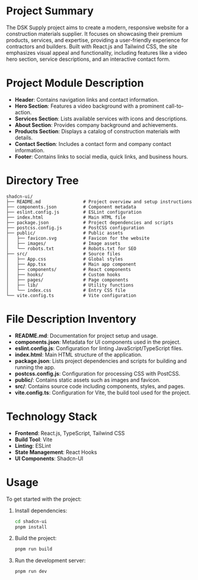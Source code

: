 # Project Summary
The DSK Supply project aims to create a modern, responsive website for a construction materials supplier. It focuses on showcasing their premium products, services, and expertise, providing a user-friendly experience for contractors and builders. Built with React.js and Tailwind CSS, the site emphasizes visual appeal and functionality, including features like a video hero section, service descriptions, and an interactive contact form.

# Project Module Description
- **Header**: Contains navigation links and contact information.
- **Hero Section**: Features a video background with a prominent call-to-action.
- **Services Section**: Lists available services with icons and descriptions.
- **About Section**: Provides company background and achievements.
- **Products Section**: Displays a catalog of construction materials with details.
- **Contact Section**: Includes a contact form and company contact information.
- **Footer**: Contains links to social media, quick links, and business hours.

# Directory Tree
```
shadcn-ui/
├── README.md                # Project overview and setup instructions
├── components.json          # Component metadata
├── eslint.config.js         # ESLint configuration
├── index.html               # Main HTML file
├── package.json             # Project dependencies and scripts
├── postcss.config.js        # PostCSS configuration
├── public/                  # Public assets
│   ├── favicon.svg          # Favicon for the website
│   ├── images/              # Image assets
│   └── robots.txt           # Robots.txt for SEO
├── src/                     # Source files
│   ├── App.css              # Global styles
│   ├── App.tsx              # Main app component
│   ├── components/          # React components
│   ├── hooks/               # Custom hooks
│   ├── pages/               # Page components
│   ├── lib/                 # Utility functions
│   └── index.css            # Entry CSS file
└── vite.config.ts           # Vite configuration
```

# File Description Inventory
- **README.md**: Documentation for project setup and usage.
- **components.json**: Metadata for UI components used in the project.
- **eslint.config.js**: Configuration for linting JavaScript/TypeScript files.
- **index.html**: Main HTML structure of the application.
- **package.json**: Lists project dependencies and scripts for building and running the app.
- **postcss.config.js**: Configuration for processing CSS with PostCSS.
- **public/**: Contains static assets such as images and favicon.
- **src/**: Contains source code including components, styles, and pages.
- **vite.config.ts**: Configuration for Vite, the build tool used for the project.

# Technology Stack
- **Frontend**: React.js, TypeScript, Tailwind CSS
- **Build Tool**: Vite
- **Linting**: ESLint
- **State Management**: React Hooks
- **UI Components**: Shadcn-UI

# Usage
To get started with the project:
1. Install dependencies:
   ```bash
   cd shadcn-ui
   pnpm install
   ```
2. Build the project:
   ```bash
   pnpm run build
   ```
3. Run the development server:
   ```bash
   pnpm run dev
   ```

